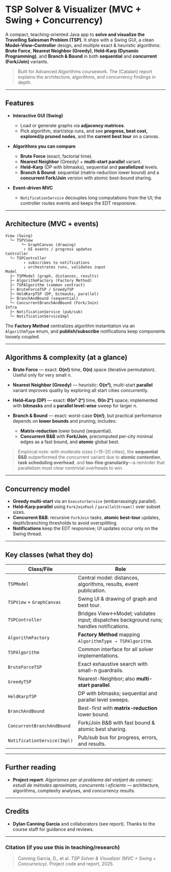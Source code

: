 # TSP Solver & Visualizer (MVC + Swing + Concurrency)

A compact, teaching-oriented Java app to **solve and visualize the Travelling Salesman Problem (TSP)**. It ships with a Swing GUI, a clean **Model–View–Controller** design, and multiple exact & heuristic algorithms: **Brute Force**, **Nearest Neighbor (Greedy)**, **Held–Karp (Dynamic Programming)**, and **Branch & Bound** in both **sequential** and **concurrent (Fork/Join)** variants.&#x20;

> Built for Advanced Algorithms coursework. The (Catalan) report explains the architecture, algorithms, and concurrency findings in depth.&#x20;

---

## Features

* **Interactive GUI (Swing)**

  * Load or generate graphs via **adjacency matrices**.
  * Pick algorithm, start/stop runs, and see **progress, best cost, explored/p pruned nodes**, and the **current best tour** on a canvas.&#x20;
* **Algorithms you can compare**

  * **Brute Force** (exact, factorial time).
  * **Nearest Neighbor** (Greedy) + **multi-start parallel** variant.&#x20;
  * **Held–Karp** (DP with bitmasks), sequential and **parallelized** levels.&#x20;
  * **Branch & Bound**: sequential (matrix-reduction lower bound) and a **concurrent Fork/Join** version with atomic best-bound sharing.&#x20;
* **Event-driven MVC**

  * `NotificationService` decouples long computations from the UI; the controller routes events and keeps the EDT responsive.&#x20;

---


## Architecture (MVC + events)

```
View (Swing)
  └─ TSPView
       └─ GraphCanvas (drawing)
        ↑ UI events / progress updates
Controller
  └─ TSPController
        ↑ subscribes to notifications
        ↓ orchestrates runs, validates input
Model
  ├─ TSPModel (graph, distances, results)
  ├─ AlgorithmFactory (Factory Method)
  ├─ TSPAlgorithm (common contract)
  ├─ BruteForceTSP / GreedyTSP
  ├─ HeldKarpTSP (DP, bitmasks, parallel)
  ├─ BranchAndBound (sequential)
  └─ ConcurrentBranchAndBound (Fork/Join)
Infra
  ├─ NotificationService (pub/sub)
  └─ NotificationServiceImpl
```

The **Factory Method** centralizes algorithm instantiation via an `AlgorithmType` enum, and **publish/subscribe** notifications keep components loosely coupled.&#x20;

---

## Algorithms & complexity (at a glance)

* **Brute Force** — exact: **O(n!)** time, **O(n)** space (iterative permutation). Useful only for very small n.&#x20;
* **Nearest Neighbor (Greedy)** — heuristic: **O(n²)**, multi-start **parallel** variant improves quality by exploring all start cities concurrently.&#x20;
* **Held–Karp (DP)** — exact: **Θ(n²·2ⁿ)** time, **Θ(n·2ⁿ)** space; implemented with **bitmasks** and a **parallel level-wise** sweep for larger n.&#x20;
* **Branch & Bound** — exact: worst-case **O(n!)**, but practical performance depends on **lower bounds** and pruning; includes:

  * **Matrix-reduction** lower bound (sequential).
  * **Concurrent B\&B** with **Fork/Join**, precomputed per-city minimal edges as a fast bound, and **atomic** global best.&#x20;

> Empirical note: with moderate sizes (\~15–20 cities), the **sequential B\&B** outperformed the concurrent variant due to **atomic contention**, **task scheduling overhead**, and **too-fine granularity**—a reminder that parallelism must clear nontrivial overheads to win.&#x20;

---

## Concurrency model

* **Greedy multi-start** via an `ExecutorService` (embarrassingly parallel).&#x20;
* **Held–Karp parallel** using `ForkJoinPool` / `parallelStream()` over subset sizes.&#x20;
* **Concurrent B\&B**: recursive `ForkJoin` tasks, **atomic best-tour** updates, depth/branching thresholds to avoid oversplitting.&#x20;
* **Notifications** keep the EDT responsive; UI updates occur only on the Swing thread.&#x20;

---

## Key classes (what they do)

| Class/File                  | Role                                                                                     |
| --------------------------- | ---------------------------------------------------------------------------------------- |
| `TSPModel`                  | Central model: distances, algorithms, results, event publication.                        |
| `TSPView` + `GraphCanvas`   | Swing UI & drawing of graph and best tour.                                               |
| `TSPController`             | Bridges View↔Model; validates input; dispatches background runs; handles notifications.  |
| `AlgorithmFactory`          | **Factory Method** mapping `AlgorithmType → TSPAlgorithm`.                               |
| `TSPAlgorithm`              | Common interface for all solver implementations.                                         |
| `BruteForceTSP`             | Exact exhaustive search with small-n guardrails.                                         |
| `GreedyTSP`                 | Nearest-Neighbor; also **multi-start parallel**.                                         |
| `HeldKarpTSP`               | DP with bitmasks; sequential and parallel level sweeps.                                  |
| `BranchAndBound`            | Best-first with **matrix-reduction** lower bound.                                        |
| `ConcurrentBranchAndBound`  | Fork/Join B\&B with fast bound & atomic best sharing.                                    |
| `NotificationService(Impl)` | Pub/sub bus for progress, errors, and results.                                           |

---

## Further reading

* **Project report**: *Algorismes per al problema del viatjant de comerç: estudi de mètodes aproximats, concurrents i eficients* — architecture, algorithms, complexity analyses, and concurrency results.&#x20;

---


## Credits

* **Dylan Canning Garcia** and collaborators (see report). Thanks to the course staff for guidance and reviews.&#x20;

---

### Citation (if you use this in teaching/research)

> Canning Garcia, D., et al. *TSP Solver & Visualizer (MVC + Swing + Concurrency).* Project code and report, 2025.&#x20;

